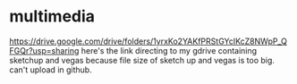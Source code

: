 # multimedia
https://drive.google.com/drive/folders/1yrxKo2YAKfPRStGYcIKcZ8NWpP_QFGQr?usp=sharing
here's the link directing to my gdrive containing sketchup and vegas because file size of sketch up and vegas is too big. can't upload in github.
